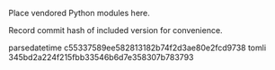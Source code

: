 Place vendored Python modules here.

Record commit hash of included version for convenience.

parsedatetime c55337589ee582813182b74f2d3ae80e2fcd9738
tomli         345bd2a224f215fbb33546b6d7e358307b783793
